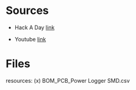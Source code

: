 # Sources #
 - Hack A Day [link](https://hackaday.io/project/187504-esp32-3-channel-power-logger)

 - Youtube [link](https://www.youtube.com/watch?v=suOimZ4gmQg)

 # Files #

 resources:
 	(x) BOM_PCB_Power Logger SMD.csv